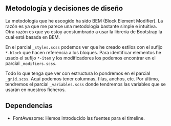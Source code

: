## Metodología y decisiones de diseño

La metodología que he escogido ha sido BEM (Block Element Modifier). La razón es ya que me parece una metodología bastante
simple e intuitiva. Otra razón es que yo estoy acostumbrado a usar la librería de Bootstrap la cual está basada en BEM.

En el parcial `_styles.scss` podemos ver que he creado estilos con el sufijo `*-block` que hacen referencia a los bloques.
Para identificar elementos he usado el sufijo `*-item` y los modificadores los podemos encontrar en el parcial `_modifiers.scss`.

Todo lo que tenga que ver con estructura lo pondremos en el parcial `_grid.scss`. Aquí podemos tener columnas, filas, anchos, etc.
Por último, tendremos el parcial `_variables.scss` donde tendremos las variables que se usarán en nuestros ficheros.

## Dependencias

* FontAwesome: Hemos introducido las fuentes para el timeline.
